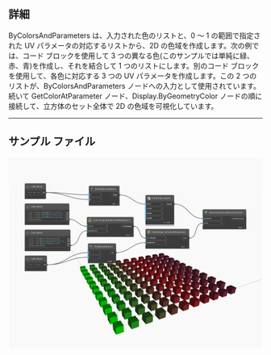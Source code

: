 ## 詳細
ByColorsAndParameters は、入力された色のリストと、0 ～ 1 の範囲で指定された UV パラメータの対応するリストから、2D の色域を作成します。次の例では、コード ブロックを使用して 3 つの異なる色(このサンプルでは単純に緑、赤、青)を作成し、それを結合して 1 つのリストにします。別のコード ブロックを使用して、各色に対応する 3 つの UV パラメータを作成します。この 2 つのリストが、ByColorsAndParameters ノードへの入力として使用されています。続いて GetColorAtParameter ノード、Display.ByGeometryColor ノードの順に接続して、立方体のセット全体で 2D の色域を可視化しています。
___
## サンプル ファイル

![ByColorsAndParameters](./DSCore.ColorRange.ByColorsAndParameters_img.jpg)

